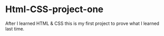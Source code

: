 # Html-CSS-project-one
After I learned HTML &amp; CSS this is my first project to prove what I learned last time.
